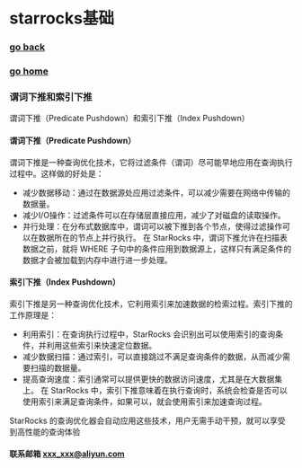 # starrocks基础
### [go back](/x2q/starRocks/starRocks)      
### [go home](/x2q)    


### 谓词下推和索引下推
谓词下推（Predicate Pushdown）和索引下推（Index Pushdown）
#### 谓词下推（Predicate Pushdown）
谓词下推是一种查询优化技术，它将过滤条件（谓词）尽可能早地应用在查询执行过程中。这样做的好处是：

+ 减少数据移动：通过在数据源处应用过滤条件，可以减少需要在网络中传输的数据量。
+ 减少I/O操作：过滤条件可以在存储层直接应用，减少了对磁盘的读取操作。
+ 并行处理：在分布式数据库中，谓词可以被下推到各个节点，使得过滤操作可以在数据所在的节点上并行执行。
在 StarRocks 中，谓词下推允许在扫描表数据之前，就将 WHERE 子句中的条件应用到数据源上，这样只有满足条件的数据才会被加载到内存中进行进一步处理。

#### 索引下推（Index Pushdown）
索引下推是另一种查询优化技术，它利用索引来加速数据的检索过程。索引下推的工作原理是：

+ 利用索引：在查询执行过程中，StarRocks 会识别出可以使用索引的查询条件，并利用这些索引来快速定位数据。
+ 减少数据扫描：通过索引，可以直接跳过不满足查询条件的数据，从而减少需要扫描的数据量。
+ 提高查询速度：索引通常可以提供更快的数据访问速度，尤其是在大数据集上。
在 StarRocks 中，索引下推意味着在执行查询时，系统会检查是否可以使用索引来满足查询条件，如果可以，就会使用索引来加速查询过程。

StarRocks 的查询优化器会自动应用这些技术，用户无需手动干预，就可以享受到高性能的查询体验


#### 联系邮箱 xxx_xxx@aliyun.com

